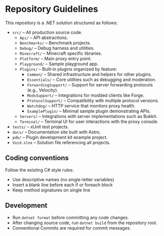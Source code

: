 # Repository Guidelines

This repository is a .NET solution structured as follows:

- `src/` – All production source code.
  - `Api/` – API abstractions.
  - `Benchmarks/` – Benchmark projects.
  - `Debug/` – Debug harness and utilities.
  - `Minecraft/` – Minecraft specific libraries.
  - `Platform/` – Main proxy entry point.
  - `Playground/` – Sample playground app.
  - `Plugins/` – Built‑in plugins organized by feature:
    - `Common/` – Shared infrastructure and helpers for other plugins.
    - `Essentials/` – Core utilities such as debugging and moderation.
    - `ForwardingSupport/` – Support for server forwarding protocols (e.g., Velocity).
    - `ModsSupport/` – Integrations for modded clients like Forge.
    - `ProtocolSupport/` – Compatibility with multiple protocol versions.
    - `Watchdog/` – HTTP service that monitors proxy health.
    - `ExamplePlugin/` – Minimal sample plugin demonstrating APIs.
  - `Servers/` – Integrations with server implementations such as Bukkit.
  - `Terminal/` – Terminal UI for user interactions with the proxy console.
- `tests/` – xUnit test projects.
- `docs/` – Documentation site built with Astro.
- `pdk/` – Plugin development kit example project.
- `Void.slnx` – Solution file referencing all projects.

## Coding conventions

Follow the existing C# style rules:
  - Use descriptive names (no single-letter variables)
  - Insert a blank line before each if or foreach block
  - Keep method signatures on single line

## Development

- Run `dotnet format` before committing any code changes.
- After changing source code, run `dotnet build` from the repository root.
- Conventional Commits are required for commit messages.
